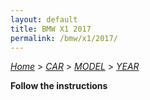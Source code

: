 ```yaml
---
layout: default
title: BMW X1 2017
permalink: /bmw/x1/2017/
---
```

[*Home*](/) > [*CAR*](/car/) > [*MODEL*](/car/model/) > [*YEAR*](/car/model/year/)

**Follow the instructions**